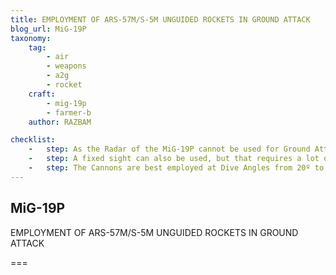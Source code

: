 ```yaml
---
title: EMPLOYMENT OF ARS-57M/S-5M UNGUIDED ROCKETS IN GROUND ATTACK
blog_url: MiG-19P
taxonomy:
    tag:
        - air
        - weapons
        - a2g
        - rocket
    craft: 
        - mig-19p
        - farmer-b
    author: RAZBAM

checklist:
    -   step: As the Radar of the MiG-19P cannot be used for Ground Attack, the Optic method can be used for this purpose in the same manner it is used for Air combat. However, the minimum span that can be introduced into the Sight is 7 meters, which may prove insufficient when attacking small targets like Cars or small Armored Units. One solution is to introduce a distance of 1,000 meters into the Sight (or whichever the Pilot decides as Optimal Range) and estimate how much a 5-meter target (for example) would fill the Reticle Outer Circle in the 7-meter setting, then open fire when the Target fills that space.
    -   step: A fixed sight can also be used, but that requires a lot of training to prefect. For targets larger than 7 meters, the method of operation remains unchanged. 
    -   step: The Cannons are best employed at Dive Angles from 20º to 50º and at distances between 1,500 and 800 meters from the Target. Remember that as the Dive Angle and Speed increases, so does the exit Altitude. When attacking at 20-30º, the recovery maneuver should start before reaching 800 meters, but for 40-50º, the recovery should start at 1,000 meters. 
---
```


## MiG-19P 
EMPLOYMENT OF ARS-57M/S-5M UNGUIDED ROCKETS IN GROUND ATTACK

===

